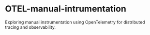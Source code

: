 # OTEL-manual-intrumentation
Exploring manual instrumentation using OpenTelemetry for distributed tracing and observability.
